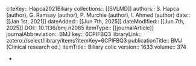 citeKey:: Hapca2021Biliary
collections:: [[SVLMD]]
authors:: S. Hapca (author), G. Ramsay (author), P. Murchie (author), I. Ahmed (author)
date:: [[Jan 1st, 2021]]
dateAdded:: [[Jun 7th, 2025]]
dateModified:: [[Jun 7th, 2025]]
DOI:: 10.1136/bmj.n2085
itemType:: [[journalArticle]]
journalAbbreviation:: BMJ
key:: 6CPIFBQ3
libraryLink:: zotero://select/library/items?itemKey=6CPIFBQ3
publicationTitle:: BMJ (Clinical research ed.)
itemTitle:: Biliary colic
version:: 1633
volume:: 374

-
